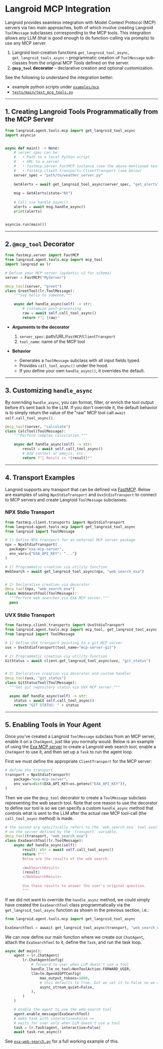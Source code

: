 # Langroid MCP Integration

Langroid provides seamless integration with Model Context Protocol (MCP) servers via 
two main approaches, both of which involve creating Langroid `ToolMessage` subclasses
corresponding to the MCP tools. This integration allows _any_ LLM
(that is good enough to do function-calling via prompts) to use any MCP server.

1. Langroid tool-creation functions `get_langroid_tool_async`, `get_langroid_tools_async` – programmatic creation of 
   `ToolMessage` 
   sub-classes from the original MCP Tools defined on the server.
2. **`@mcp_tool` decorator** – declarative creation and optional customization.

See the following to understand the integration better:
- example python scripts under [`examples/mcp`](https://github.com/langroid/langroid/tree/main/examples/mcp)
- [`tests/main/test_mcp_tools.py`](https://github.com/langroid/langroid/blob/main/tests/main/test_mcp_tools.py)

---

## 1. Creating Langroid Tools Programmatically from the MCP Server

```python
from langroid.agent.tools.mcp import get_langroid_tool_async
import asyncio


async def main() -> None:
    # server_spec can be:
    #   • Path to a local Python script
    #   • URL to a server
    #   • fastmcp.server.FastMCP instance (see the above-mentioned test)
    #   • fastmcp.client.transports.ClientTransport (see below) 
    server_spec = "path/to/weather_server.py"
    
    GetAlerts = await get_langroid_tool_async(server_spec, "get_alerts")
    
    msg = GetAlerts(state="NY")
    
    # Call via handle_async()
    alerts = await msg.handle_async()
    print(alerts)


asyncio.run(main())
```

---

## 2. `@mcp_tool` Decorator

```python
from fastmcp.server import FastMCP
from langroid.agent.tools.mcp import mcp_tool
import langroid as lr

# Define your MCP server (pydantic v2 for schema)
server = FastMCP("MyServer")

@mcp_tool(server, "greet")
class GreetTool(lr.ToolMessage):
    """Say hello to someone."""

    async def handle_async(self) -> str:
        # Customize post-processing
        raw = await self.call_tool_async()
        return f"💬 {raw}"
```

- **Arguments to the decorator**
    1. `server_spec`: path/URL/`FastMCP`/`ClientTransport`
    2. `tool_name`: name of the MCP tool

- **Behavior**
    - Generates a `ToolMessage` subclass with all input fields typed.
    - Provides `call_tool_async()` under the hood.
    - If you define your own `handle_async()`, it overrides the default.

---

## 3. Customizing `handle_async`

By overriding `handle_async`, you can format, filter, or enrich the tool output 
before it’s sent back to the LLM. If you don't override it, the default behavior is to
simply return the value of the "raw" MCP tool call `await self.call_tool_async()`.

```python
@mcp_tool(server, "calculate")
class CalcTool(ToolMessage):
    """Perform complex calculation."""

    async def handle_async(self) -> str:
        result = await self.call_tool_async()
        # Add context or emojis, etc.
        return f"🧮 Result is *{result}*"
```

---

## 4. Transport Examples

Langroid supports any transport that can be defined via [FastMCP](https://gofastmcp.com/clients/transports).
Below are examples of using `NpxStdioTransport` and `UvxStdioTransport` to connect
to MCP servers and create Langroid `ToolMessage` subclasses.

### NPX Stdio Transport

```python
from fastmcp.client.transports import NpxStdioTransport
from langroid.agent.tools.mcp import get_langroid_tool_async
from langroid import ToolMessage

# 1) Define NPX transport for an external MCP server package
npx = NpxStdioTransport(
  package="exa-mcp-server",
  env_vars={"EXA_API_KEY": "..."}
)

# 2) Programmatic creation via utility function
WebSearch = await get_langroid_tool_async(npx, "web_search_exa")


# 3) Declarative creation via decorator
@mcp_tool(npx, "web_search_exa")
class WebSearchTool(ToolMessage):
  """Perform web searches via EXA MCP server."""
  pass
```

### UVX Stdio Transport

```python
from fastmcp.client.transports import UvxStdioTransport
from langroid.agent.tools.mcp import mcp_tool, get_langroid_tool_async
from langroid import ToolMessage

# 1) Define UVX transport pointing to a git MCP server
uvx = UvxStdioTransport(tool_name="mcp-server-git")

# 2) Programmatic creation via utility function
GitStatus = await client.get_langroid_tool_async(uvx, "git_status")


# 3) Declarative creation via decorator and custom handler
@mcp_tool(uvx, "git_status")
class GitStatusTool(ToolMessage):
  """Get git repository status via UVX MCP server."""

  async def handle_async(self) -> str:
    status = await self.call_tool_async()
    return "GIT STATUS: " + status
```

---

## 5. Enabling Tools in Your Agent

Once you’ve created a Langroid `ToolMessage` subclass from an MCP server, enable it on a `ChatAgent`, just like you normally would. Below is an example of using 
the [Exa MCP server](https://docs.exa.ai/examples/exa-mcp) to create a 
Langroid web search tool, enable a `ChatAgent` to use it, and then set up a `Task` to 
run the agent loop.

First we must define the appropriate `ClientTransport` for the MCP server:
```python
# define the transport
transport = NpxStdioTransport(
    package="exa-mcp-server",
    env_vars=dict(EXA_API_KEY=os.getenv("EXA_API_KEY")),
)
```

Then we use the `@mcp_tool` decorator to create a `ToolMessage` 
subclass representing the web search tool. Note that one reason to use the decorator
to define our tool is so we can specify a custom `handle_async` method that
controls what is sent to the LLM after the actual raw MCP tool-call
(the `call_tool_async` method) is made.

```python
# the second arg specifically refers to the `web_search_exa` tool available
# on the server defined by the `transport` variable.
@mcp_tool(transport, "web_search_exa")
class ExaSearchTool(lr.ToolMessage):
    async def handle_async(self):
        result: str = await self.call_tool_async()
        return f"""
        Below are the results of the web search:
        
        <WebSearchResult>
        {result}
        </WebSearchResult>
        
        Use these results to answer the user's original question.
        """

```

If we did not want to override the `handle_async` method, we could simply have
created the `ExaSearchTool` class programmatically via the `get_langroid_tool_async` 
function as shown in the previous section, i.e.:

```python
from langroid.agent.tools.mcp import get_langroid_tool_async

ExaSearchTool = awwait get_langroid_tool_async(transport, "web_search_exa")
```

We can now define our main function where we create our `ChatAgent`,
attach the `ExaSearchTool` to it, define the `Task`, and run the task loop.

```python
async def main():
    agent = lr.ChatAgent(
        lr.ChatAgentConfig(
            # forward to user when LLM doesn't use a tool
            handle_llm_no_tool=NonToolAction.FORWARD_USER,
            llm=lm.OpenAIGPTConfig(
                max_output_tokens=1000,
                # this defaults to True, but we set it to False so we can see output
                async_stream_quiet=False,
            ),
        )
    )

    # enable the agent to use the web-search tool
    agent.enable_message(ExaSearchTool)
    # make task with interactive=False =>
    # waits for user only when LLM doesn't use a tool
    task = lr.Task(agent, interactive=False)
    await task.run_async()
```

See [`exa-web-search.py`](https://github.com/langroid/langroid/blob/main/examples/mcp/exa-web-search.py) for a full 
working example of this. 